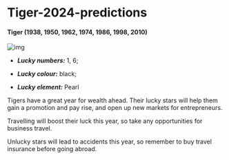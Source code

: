 
# Tiger-2024-predictions


####    Tiger (1938, 1950, 1962, 1974, 1986, 1998, 2010)

![img](https://cdn.i-scmp.com/sites/default/files/d8/images/canvas/2024/01/11/54b32b4e-ded3-40d0-967e-7c6bf8fa3846_acca5ff1.jpg)

  - _**Lucky numbers:**_ 1, 6; 

  - _**Lucky colour:**_ black; 

  - _**Lucky element:**_ Pearl



Tigers have a great year for wealth ahead. Their lucky stars will help them gain a promotion and pay rise, and open up new markets for entrepreneurs.

Travelling will boost their luck this year, so take any opportunities for business travel.

Unlucky stars will lead to accidents this year, so remember to buy travel insurance before going abroad.
